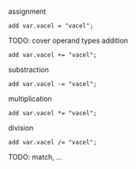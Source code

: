 assignment

```vcl
add var.vacel = "vacel";
```

TODO: cover operand types
addition

```vcl
add var.vacel += "vacel";
```

substraction

```vcl
add var.vacel -= "vacel";
```

multiplication

```vcl
add var.vacel *= "vacel";
```

division

```vcl
add var.vacel /= "vacel";
```

TODO: match, ...
